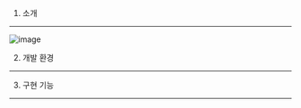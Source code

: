 1. 소개
---
![image](https://github.com/user-attachments/assets/dd0add6d-7e30-402a-9a05-5dd606a2856a)

2. 개발 환경
---

3. 구현 기능
---

